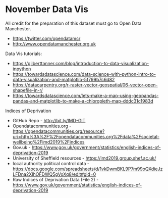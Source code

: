# November Data Vis

All credit for the preparation of this dataset must go to Open Data Manchester.

* https://twitter.com/opendatamcr
* http://www.opendatamanchester.org.uk


Data Vis tutorials:
- https://gilberttanner.com/blog/introduction-to-data-visualization-inpython
- https://towardsdatascience.com/data-science-with-python-intro-to-data-visualization-and-matplotlib-5f799b7c6d82
- https://datacarpentry.org/r-raster-vector-geospatial/06-vector-open-shapefile-in-r/
- https://towardsdatascience.com/lets-make-a-map-using-geopandas-pandas-and-matplotlib-to-make-a-chloropleth-map-dddc31c1983d

Indices of Deprivation

* GitHub Repo - http://bit.ly/IMD-GIT
* Opendatacommunities.org - https://opendatacommunities.org/resource?uri=http%3A%2F%2Fopendatacommunities.org%2Fdata%2Fsocietal-wellbeing%2Fimd2019%2Findices
* Gov.uk - https://www.gov.uk/government/statistics/english-indices-of-deprivation-2019
* University of Sheffield resources - https://imd2019.group.shef.ac.uk/
* local authority political control data - https://docs.google.com/spreadsheets/d/1vkDwmBKL9P7m99oQXdieJzLFDna2XIhOFDWQ5gVoXq8/edit#gid=0
* Raw Indices of Deprivation Data (File 2) - https://www.gov.uk/government/statistics/english-indices-of-deprivation-2019
